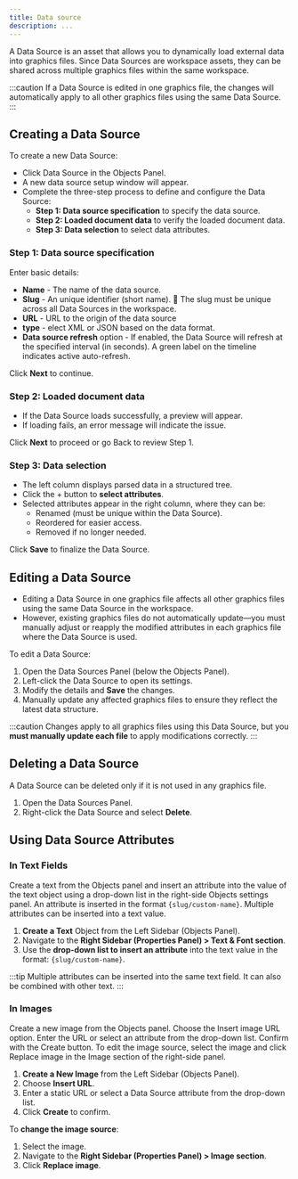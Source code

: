 ```yaml
---
title: Data source
description: ...
---
```


A Data Source is an asset that allows you to dynamically load external data into graphics files. Since Data Sources are workspace assets, they can be shared across multiple graphics files within the same workspace.

:::caution
If a Data Source is edited in one graphics file, the changes will automatically apply to all other graphics files using the same Data Source.
:::

## Creating a Data Source

To create a new Data Source:

- Click Data Source in the Objects Panel.
- A new data source setup window will appear.
- Complete the three-step process to define and configure the Data Source:
    - **Step 1: Data source specification** to specify the data source.
    - **Step 2: Loaded document data** to verify the loaded document data.
    - **Step 3: Data selection** to select data attributes.

### Step 1: Data source specification

Enter basic details:

- **Name** - The name of the data source.
- **Slug** - An unique identifier (short name). 🚨 The slug must be unique across all Data Sources in the workspace.
- **URL** - URL to the origin of the data source
- **type** - elect XML or JSON based on the data format.
- **Data source refresh** option - If enabled, the Data Source will refresh at the specified interval (in seconds). A green label on the timeline indicates active auto-refresh.

Click **Next** to continue.

### Step 2: Loaded document data

- If the Data Source loads successfully, a preview will appear.
- If loading fails, an error message will indicate the issue.

Click **Next** to proceed or go Back to review Step 1.

### Step 3: Data selection

- The left column displays parsed data in a structured tree.
- Click the + button to **select attributes**.
- Selected attributes appear in the right column, where they can be:
    - Renamed (must be unique within the Data Source).
    - Reordered for easier access.
    - Removed if no longer needed.

Click **Save** to finalize the Data Source.

## Editing a Data Source

- Editing a Data Source in one graphics file affects all other graphics files using the same Data Source in the workspace.
- However, existing graphics files do not automatically update—you must manually adjust or reapply the modified attributes in each graphics file where the Data Source is used.

To edit a Data Source:
1. Open the Data Sources Panel (below the Objects Panel).
2. Left-click the Data Source to open its settings.
3. Modify the details and **Save** the changes.
4. Manually update any affected graphics files to ensure they reflect the latest data structure.

:::caution
Changes apply to all graphics files using this Data Source, but you **must manually update each file** to apply modifications correctly.
:::

## Deleting a Data Source
A Data Source can be deleted only if it is not used in any graphics file.

1. Open the Data Sources Panel.
3. Right-click the Data Source and select **Delete**.

## Using Data Source Attributes

### In Text Fields
Create a text from the Objects panel and insert an attribute into the value of the text object using a drop-down list in the right-side Objects settings panel. An attribute is inserted in the format `{slug/custom-name}`. Multiple attributes can be inserted into a text value.

1. **Create a Text** Object from the Left Sidebar (Objects Panel).
2. Navigate to the **Right Sidebar (Properties Panel) > Text & Font section**.
3. Use the **drop-down list to insert an attribute** into the text value in the format: `{slug/custom-name}`.

:::tip
Multiple attributes can be inserted into the same text field. It can also be combined with other text.
:::

### In Images

Create a new image from the Objects panel. Choose the Insert image URL option. Enter the URL or select an attribute from the drop-down list. Confirm with the Create button. To edit the image source, select the image and click Replace image in the Image section of the right-side panel.

1. **Create a New Image** from the Left Sidebar (Objects Panel).
2. Choose **Insert URL**.
3. Enter a static URL or select a Data Source attribute from the drop-down list.
4. Click **Create** to confirm.

To **change the image source**:
1. Select the image.
2. Navigate to the **Right Sidebar (Properties Panel) > Image section**.
3. Click **Replace image**.

